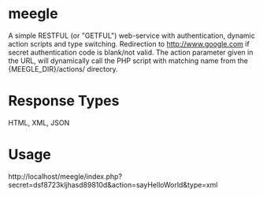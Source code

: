 meegle
======

A simple RESTFUL (or "GETFUL") web-service with authentication, dynamic action scripts and type switching. Redirection to http://www.google.com if secret authentication code is blank/not valid. The action parameter given in the URL, will dynamically call the PHP script with matching name from the {MEEGLE_DIR}/actions/ directory.

Response Types
==============

HTML, XML, JSON

Usage
=====

http://localhost/meegle/index.php?secret=dsf8723kljhasd89810d&action=sayHelloWorld&type=xml
